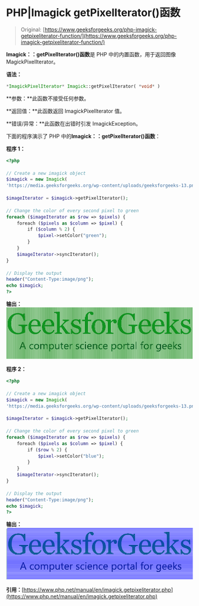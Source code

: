 # PHP|Imagick getPixelIterator()函数

> Original: [https://www.geeksforgeeks.org/php-imagick-getpixeliterator-function/](https://www.geeksforgeeks.org/php-imagick-getpixeliterator-function/)

**Imagick：：getPixelIterator()函数**是 PHP 中的内置函数，用于返回图像 MagickPixelIterator。

**语法：**

```php
*ImagickPixelIterator* Imagick::getPixelIterator( *void* )
```

**参数：**此函数不接受任何参数。

**返回值：**此函数返回 ImagickPixelIterator 值。

**错误/异常：**此函数在出错时引发 ImagickException。

下面的程序演示了 PHP 中的**Imagick：：getPixelIterator()函数**：

**程序 1：**

```php
<?php

// Create a new imagick object
$imagick = new Imagick(
'https://media.geeksforgeeks.org/wp-content/uploads/geeksforgeeks-13.png');

$imageIterator = $imagick->getPixelIterator();

// Change the color of every second pixel to green
foreach ($imageIterator as $row => $pixels) {
    foreach ($pixels as $column => $pixel) {
        if ($column % 2) {
            $pixel->setColor("green");
        }
    }
    $imageIterator->syncIterator();
}

// Display the output
header("Content-Type:image/png");
echo $imagick;
?>
```

**输出：**
![](img/5e177505b087023c2912744fed836034.png)

**程序 2：**

```php
<?php

// Create a new imagick object
$imagick = new Imagick(
'https://media.geeksforgeeks.org/wp-content/uploads/geeksforgeeks-13.png');

$imageIterator = $imagick->getPixelIterator();

// Change the color of every second pixel to green
foreach ($imageIterator as $row => $pixels) {
    foreach ($pixels as $column => $pixel) {
        if ($row % 2) {
            $pixel->setColor("blue");
        }
    }
    $imageIterator->syncIterator();
}

// Display the output
header("Content-Type:image/png");
echo $imagick;
?>
```

**输出：**
![](img/c86e8fd1b21c3ef2b0ca16b3a83d5882.png)

**引用：**[https://www.php.net/manual/en/imagick.getpixeliterator.php](https://www.php.net/manual/en/imagick.getpixeliterator.php)
